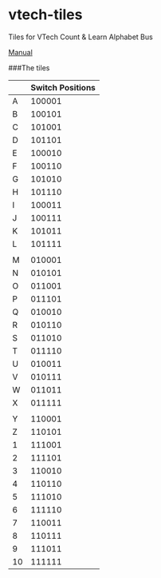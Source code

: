 # vtech-tiles
Tiles for VTech Count &amp; Learn Alphabet Bus

[Manual](https://www.vtechkids.com/assets/data/products/%7BD6DBC42B-27E3-4543-95FC-6C5956DCE555%7D/manuals/168900Count&LearnBus_ProductManual_FINAL_REV.pdf)

###The tiles

|  |Switch Positions|
|--|----------------|
|A |100001          |
|B |100101          |
|C |101001          |
|D |101101          |
|E |100010          |
|F |100110          |
|G |101010          |
|H |101110          |
|I |100011          |
|J |100111          |
|K |101011          |
|L |101111          |
|  |                |
|M |010001          |
|N |010101          |
|O |011001          |
|P |011101          |
|Q |010010          |
|R |010110          |
|S |011010          |
|T |011110          |
|U |010011          |
|V |010111          |
|W |011011          |
|X |011111          |
|  |                |
|Y |110001          |
|Z |110101          |
|1 |111001          |
|2 |111101          |
|3 |110010          |
|4 |110110          |
|5 |111010          |
|6 |111110          |
|7 |110011          |
|8 |110111          |
|9 |111011          |
|10|111111          |
